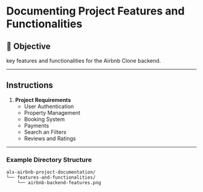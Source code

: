 # Documenting Project Features and Functionalities  

## 🎯 Objective  
key features and functionalities for the Airbnb Clone backend.

---

## Instructions  

1. **Project Requirements**  
     - User Authentication  
     - Property Management  
     - Booking System  
     - Payments
     - Search an Filters
     - Reviews and Ratings 

---

### Example Directory Structure  

```plaintext
alx-airbnb-project-documentation/  
└── features-and-functionalities/  
    └── airbnb-backend-features.png  
